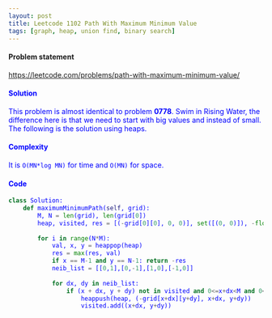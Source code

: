 ```yaml
---
layout: post
title: Leetcode 1102 Path With Maximum Minimum Value
tags: [graph, heap, union find, binary search]
---
```


#### Problem statement

<a href="https://leetcode.com/problems/path-with-maximum-minimum-value/"> <font color = blue>https://leetcode.com/problems/path-with-maximum-minimum-value/

#### Solution
This problem is almost identical to problem **0778**. Swim in Rising Water, the difference here is that we need to start with big values and instead of small. The following is the solution using heaps.

#### Complexity
It is `O(MN*log MN)` for time and `O(MN)` for space.

#### Code
```python
class Solution:
    def maximumMinimumPath(self, grid):
        M, N = len(grid), len(grid[0])
        heap, visited, res = [(-grid[0][0], 0, 0)], set([(0, 0)]), -float("inf")
        
        for i in range(N*M):
            val, x, y = heappop(heap)
            res = max(res, val)
            if x == M-1 and y == N-1: return -res
            neib_list = [[0,1],[0,-1],[1,0],[-1,0]]
            
            for dx, dy in neib_list:
                if (x + dx, y + dy) not in visited and 0<=x+dx<M and 0<=y+dy<N:
                    heappush(heap, (-grid[x+dx][y+dy], x+dx, y+dy))
                    visited.add((x+dx, y+dy))

```

